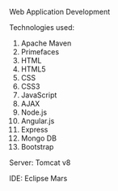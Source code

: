 Web Application Development

Technologies used:
1) Apache Maven
2) Primefaces
3) HTML
4) HTML5
5) CSS
6) CSS3
7) JavaScript
8) AJAX
9) Node.js
10) Angular.js
11) Express
12) Mongo DB
13) Bootstrap

Server: Tomcat v8

IDE: Eclipse Mars
